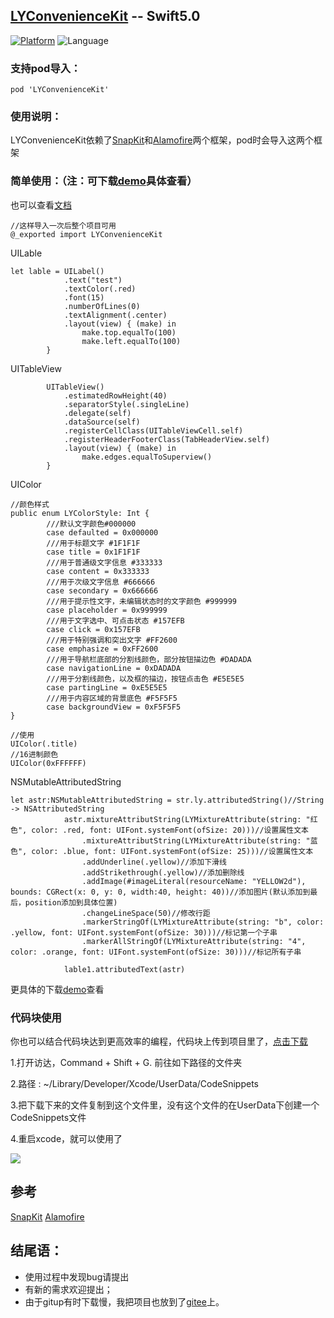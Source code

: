 ## [LYConvenienceKit](https://github.com/liuyik/LYConvenienceKit.git) -- Swift5.0

[![Platform](http://img.shields.io/badge/platform-iOS-blue.svg?style=flat)](http://cocoapods.org/?q=LYConvenienceKit)
![Language](https://img.shields.io/badge/language-swift-orange.svg?style=flat)

### 支持pod导入：

```
pod 'LYConvenienceKit'
```
### 使用说明：

LYConvenienceKit依赖了[SnapKit](https://github.com/SnapKit/SnapKit.git)和[Alamofire](https://github.com/Alamofire/Alamofire.git)两个框架，pod时会导入这两个框架

### 简单使用：（注：可下载[demo](https://github.com/liuyik/LYConvenienceKit.git)具体查看） 
也可以查看[文档](https://liuyik.github.io/LYConvenienceKit)

```
//这样导入一次后整个项目可用
@_exported import LYConvenienceKit
```
UILable
```
let lable = UILabel()
            .text("test")
            .textColor(.red)
            .font(15)
            .numberOfLines(0)
            .textAlignment(.center)
            .layout(view) { (make) in
                make.top.equalTo(100)
                make.left.equalTo(100)
        }                   
```

UITableView
```
        UITableView()
            .estimatedRowHeight(40)
            .separatorStyle(.singleLine)
            .delegate(self)
            .dataSource(self)
            .registerCellClass(UITableViewCell.self)
            .registerHeaderFooterClass(TabHeaderView.self)
            .layout(view) { (make) in
                make.edges.equalToSuperview()
        }
```
UIColor

```
//颜色样式 
public enum LYColorStyle: Int {
        ///默认文字颜色#000000
        case defaulted = 0x000000
        ///用于标题文字 #1F1F1F
        case title = 0x1F1F1F
        ///用于普通级文字信息 #333333
        case content = 0x333333
        ///用于次级文字信息 #666666
        case secondary = 0x666666
        ///用于提示性文字，未编辑状态时的文字颜色 #999999
        case placeholder = 0x999999
        ///用于文字选中、可点击状态 #157EFB
        case click = 0x157EFB
        ///用于特别强调和突出文字 #FF2600
        case emphasize = 0xFF2600
        ///用于导航栏底部的分割线颜色，部分按钮描边色 #DADADA
        case navigationLine = 0xDADADA
        ///用于分割线颜色，以及框的描边，按钮点击色 #E5E5E5
        case partingLine = 0xE5E5E5
        ///用于内容区域的背景底色 #F5F5F5
        case backgroundView = 0xF5F5F5
}

//使用
UIColor(.title)
//16进制颜色
UIColor(0xFFFFFF)
```

NSMutableAttributedString

```
let astr:NSMutableAttributedString = str.ly.attributedString()//String -> NSAttributedString
            astr.mixtureAttributString(LYMixtureAttribute(string: "红色", color: .red, font: UIFont.systemFont(ofSize: 20)))//设置属性文本
                .mixtureAttributString(LYMixtureAttribute(string: "蓝色", color: .blue, font: UIFont.systemFont(ofSize: 25)))//设置属性文本
                .addUnderline(.yellow)//添加下滑线
                .addStrikethrough(.yellow)//添加删除线
                .addImage(#imageLiteral(resourceName: "YELLOW2d"), bounds: CGRect(x: 0, y: 0, width:40, height: 40))//添加图片(默认添加到最后，position添加到具体位置)
                .changeLineSpace(50)//修改行距
                .markerStringOf(LYMixtureAttribute(string: "b", color: .yellow, font: UIFont.systemFont(ofSize: 30)))//标记第一个子串
                .markerAllStringOf(LYMixtureAttribute(string: "4", color: .orange, font: UIFont.systemFont(ofSize: 30)))//标记所有子串
            
            lable1.attributedText(astr)
```

更具体的下载[demo](https://github.com/liuyik/LYConvenienceKit.git)查看

### 代码块使用

你也可以结合代码块达到更高效率的编程，代码块上传到项目里了，[点击下载](https://gitee.com/liuyit/LYConvenienceKit/raw/master/CodeSnippets.zip)

1.打开访达，Command + Shift + G. 前往如下路径的文件夹

2.路径 : ~/Library/Developer/Xcode/UserData/CodeSnippets

3.把下载下来的文件复制到这个文件里，没有这个文件的在UserData下创建一个CodeSnippets文件

4.重启xcode，就可以使用了

![](https://gitee.com/liuyit/blog/raw/blogImg/img/CodeSnippets.png)

## 参考

[SnapKit](https://github.com/SnapKit/SnapKit.git)
[Alamofire](https://github.com/Alamofire/Alamofire.git)
## 结尾语：

- 使用过程中发现bug请提出
- 有新的需求欢迎提出；
- 由于gitup有时下载慢，我把项目也放到了[gitee](https://gitee.com/liuyit/LYConvenienceKit)上。


